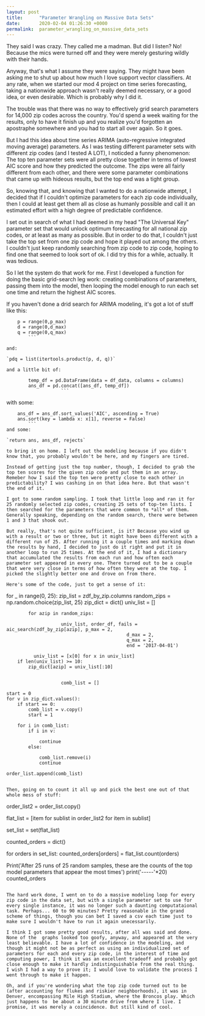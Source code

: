 ```yaml
---
layout: post
title:      "Parameter Wrangling on Massive Data Sets"
date:       2020-02-04 01:26:30 +0000
permalink:  parameter_wrangling_on_massive_data_sets
---
```



They said I was crazy. They called me a madman. But did I listen? No! Because the mics were turned off and they were merely gesturing wildly with their hands.

Anyway, that's what I assume they were saying. They might have been asking me to shut up about how much I love support vector classifiers. At any rate, when we started our mod 4 project on time series forecasting, taking a nationwide approach wasn't really deemed necessary, or a good idea, or even desirable. Which is probably why I did it.

The trouble was that there was no way to effectively grid search parameters for 14,000 zip codes across the country. You'd spend a week waiting for the results, only to have it finish up and you realize you'd forgotten an apostraphe somewhere and you had to start all over again. So it goes.

But I had this idea about time series ARIMA (auto-regressive integrated moving average) parameters. As I was testing different parameter sets with different zip codes (and I tested A LOT), I noticded a funny phenomenon: The top ten parameter sets were all pretty close together in terms of lowest AIC score and how they predicted the outcome. The zips were all fairly different from each other, and there were some parameter combinations that came up with hideous results, but the top end was a tight group. 

So, knowing that, and knowing that I wanted to do a nationwide attempt, I decided that if I couldn't optimize parameters for each zip code individually, then I could at least get them all as close as humanly possible and call it an estimated effort with a high degree of predictable confidence. 

I set out in search of what I had deemed in my head "The Universal Key" parameter set that would unlock optimum forecasting for all national zip codes, or at least as many as possible. But in order to do that, I couldn't just take the top set from one zip code and hope it played out among the others. I couldn't just keep randomly searching from zip code to zip code, hoping to find one that seemed to look sort of ok. I did try this for a while, actually. It was tedious.

So I let the system do that work for me. First I developed a function for doing the basic grid-search leg work: creating combinations of parameters, passing them into the model, then looping the model enough to run each set one time and return the highest AIC scores.

If you haven't done a drid search for ARIMA modeling, it's got a lot of stuff like this:

```
    p = range(0,p_max)
    d = range(0,d_max)
    q = range(0,q_max)
		```
		
and:

`pdq = list(itertools.product(p, d, q))`

and a little bit of:

```
            temp_df = pd.DataFrame(data = df_data, columns = columns)
            ans_df = pd.concat([ans_df, temp_df])
						```
with some:
```
    ans_df = ans_df.sort_values('AIC', ascending = True)
    ans.sort(key = lambda x: x[1], reverse = False)
		```
and some:

`return ans, ans_df, rejects`

to bring it on home. I left out the modeling because if you didn't know that, you probably wouldn't be here, and my fingers are tired.

Instead of getting just the top number, though, I decided to grab the top ten scores for the given zip code and put them in an array. Remeber how I said the top ten were pretty close to each other in predictability? I was cashing in on that idea here. But that wasn't the end of it.

I got to some random sampling. I took that little loop and ran it for 25 randomly selected zip codes, creating 25 sets of top-ten lists. I then searched for the parameters that were common to *all* of them. Generally speaking, depending on the random search, there were between 1 and 3 that shook out. 

But really, that's not quite sufficient, is it? Because you wind up with a result or two or three, but it might have been different with a different run of 25. After running it a couple times and marking down the results by hand, I decided to just do it right and put it in another loop to run 25 times. At the end of it, I had a dictionary that accumulated the results from each run and how often each parameter set appeared in every one. There turned out to be a couple that were very close in terms of how often they were at the top. I picked the slightly better one and drove on from there. 

Here's some of the code, just to get a sense of it:
```
for _ in range(0, 25):
    zip_list = zdf_by_zip.columns
    random_zips = np.random.choice(zip_list, 25)
    zip_dict = dict()
    univ_list = []
		
		    for azip in random_zips: 
				
				        univ_list, order_df, fails = aic_search(zdf_by_zip[azip], p_max = 2,
                                                d_max = 2,  
                                                q_max = 2,
                                                end = '2017-04-01')
																								
			  univ_list = [x[0] for x in univ_list]
        if len(univ_list) >= 10:
            zip_dict[azip] = univ_list[:10]
						
						
					    comb_list = []
    
    start = 0
    for v in zip_dict.values():
        if start == 0:
            comb_list = v.copy()
            start = 1

        for i in comb_list:
            if i in v:

                continue
            else:

                comb_list.remove(i)
                continue

    order_list.append(comb_list)
```

Then, going on to count it all up and pick the best one out of that whole mess of stuff:

```
order_list2 = order_list.copy()

flat_list = [item for sublist in order_list2 for item in sublist]

set_list = set(flat_list)

counted_orders = dict()

for orders in set_list:
    counted_orders[orders] = flat_list.count(orders)

Print('After 25 runs of 25 random samples, these are the counts of the top model parameters that appear the most times')
print('-----'*20)
counted_orders
```

The hard work done, I went on to do a massive modeling loop for every zip code in the data set, but with a single parameter set to use for every single instance, it was no longer such a daunting computataional task. Perhaps... 60 to 90 minutes? Pretty reasonable in the grand scheme of things, though you can bet I saved a csv each time just to make sure I wouldn't have to run it again unecessarily.

I think I got some pretty good results, after all was said and done. None of the  graphs looked too goofy, anyway, and appeared at the very least believable. I have a lot of confidence in the modeling, and though it might not be as perfect as using an individualized set of parameters for each and every zip code, in the interest of time and computing power, I think it was an excellent tradeoff and probably got close enough to make it hardly indistinguishable from the real thing. I wish I had a way to prove it; I would love to validate the process I went through to make it happen.

Oh, and if you're wondering what the top zip code turned out to be (after accounting for flukes and riskier neighborhoods), it was in Denver, encompassing Mile High Stadium, where the Broncos play. Which just happens to  be about a 30 minute drive from where I live. I promise, it was merely a coincidence. But still kind of cool.


